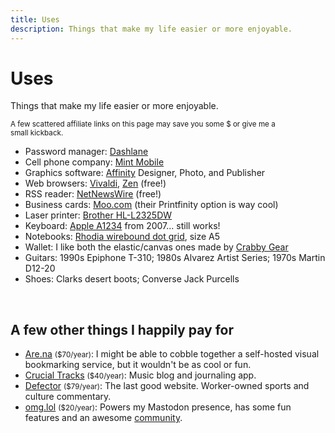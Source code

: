 ```yaml
---
title: Uses
description: Things that make my life easier or more enjoyable.
---
```


# Uses

Things that make my life easier or more enjoyable.

<small>A few scattered affiliate links on this page may save you some $ or give me a small&nbsp;kickback.</small>

- Password manager: [Dashlane](https://www.dashlane.com/en/cs/3bba20c3)
- Cell phone company: [Mint Mobile](http://fbuy.me/uSQoL)
- Graphics software: [Affinity](https://affinity.serif.com/en-us/) Designer, Photo, and Publisher
- Web browsers: [Vivaldi](https://vivaldi.com/), [Zen](https://zen-browser.app/) (free!)
- RSS reader: [NetNewsWire](https://netnewswire.com/) (free!)
- Business cards: [Moo.com](https://refer.moo.com/s/emnqw) (their Printfinity option is way cool)
- Laser printer: [Brother HL-L2325DW](https://www.brother-usa.com/products/hll2325dw)
- Keyboard: [Apple A1234](https://www.ebay.com/sch/33963/i.html?_nkw=apple+a1234&_from=R40) from 2007... still works!
- Notebooks: [Rhodia wirebound dot grid](https://rhodiapads.com/collections_dot_top_wirebound.php), size A5
- Wallet: I like both the elastic/canvas ones made by [Crabby Gear](https://crabbygear.com/)
- Guitars: 1990s Epiphone T-310; 1980s Alvarez Artist Series; 1970s Martin D12-20
- Shoes: Clarks desert boots; Converse Jack Purcells

&nbsp;

## A few other things I happily pay for

- [Are.na](https://www.are.na/) <small>($70/year)</small>: I might be able to cobble together a self-hosted visual bookmarking service, but it wouldn't be as cool or&nbsp;fun.
- [Crucial Tracks](https://www.crucialtracks.org/) <small>($40/year)</small>: Music blog and journaling app.
- [Defector](https://defector.com/) <small>($79/year)</small>:  The last good website. Worker-owned sports and culture commentary.
- [omg.lol](https://home.omg.lol/referred-by/nsmsn) <small>($20/year)</small>: Powers my Mastodon presence, has some fun features and an awesome [community](https://home.omg.lol/info/community).